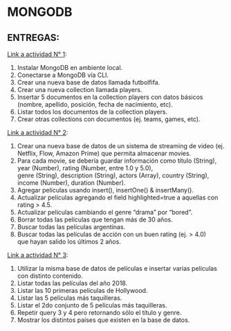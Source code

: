 # MONGODB

## ENTREGAS:

[Link a actividad N° 1](https://github.com/NinaEncinosa/MONGODB/blob/main/actividad1.md): </br> 
   1. Instalar MongoDB en ambiente local. </br> 
   2. Conectarse a MongoDB vía CLI. </br> 
   3. Crear una nueva base de datos llamada futbolfifa. </br> 
   4. Crear una nueva collection llamada players. </br> 
   5. Insertar 5 documentos en la collection players con datos básicos (nombre, apellido, posición, fecha de nacimiento, etc). </br> 
   6. Listar todos los documentos de la collection players. </br> 
   7. Crear otras collections con documentos (ej. teams, games, etc). </br> 
   
[Link a actividad N° 2](https://github.com/NinaEncinosa/MONGODB/blob/main/actividad2.md): </br> 
  1.  Crear una nueva base de datos de un sistema de streaming de video (ej. Netflix, Flow, Amazon Prime) que permita almacenar movies.  </br> 
  2.  Para cada movie, se debería guardar información como título (String), year (Number), rating (Number, entre 1.0 y 5.0),   </br> 
      genre (String), description (String), actors (Array<String>), country (String), income (Number), duration (Number).  </br> 
  3.  Agregar películas usando insert(), insertOne() & insertMany().  </br> 
  4.  Actualizar películas agregando el field highlighted=true a aquellas con rating > 4.5.  </br> 
  5. 	Actualizar películas cambiando el genre “drama” por “bored”.  </br> 
  6. 	Borrar todas las películas que tengan más de 30 años.  </br> 
  7. 	Buscar todas las películas argentinas.  </br> 
  8.  Buscar todas las películas de acción con un buen rating (ej. > 4.0)  </br> 
      que hayan salido los últimos 2 años.  </br> 
      
[Link a actividad N° 3](https://github.com/NinaEncinosa/MONGODB/blob/main/actividad3.md): </br> 
  1.  Utilizar la misma base de datos de películas e insertar varias películas con distinto contenido. </br> 
  2.  Listar todas las películas del año 2018. </br> 
  3.  Listar las 10 primeras películas de Hollywood. </br> 
  4.  Listar las 5 películas más taquilleras. </br> 
  5.  Listar el 2do conjunto de 5 películas más taquilleras. </br> 
  6.  Repetir query 3 y 4 pero retornando sólo el título y genre. </br> 
  7.  Mostrar los distintos países que existen en la base de datos. </br> 


